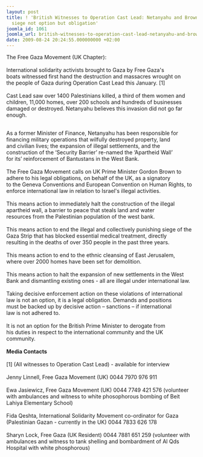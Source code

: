 ```yaml
---
layout: post
title: ! 'British Witnesses to Operation Cast Lead: Netanyahu and Brown - ending Gaza
  siege not option but obligation'
joomla_id: 1061
joomla_url: british-witnesses-to-operation-cast-lead-netanyahu-and-brown-ending-gaza-siege-not-option-but-obligation
date: 2009-08-24 20:24:55.000000000 +02:00
---
```

The Free Gaza Movement (UK Chapter):<br /> <br /> International solidarity activists brought to Gaza by Free Gaza's<br /> boats witnessed first hand the destruction and massacres wrought on<br /> the people of Gaza during Operation Cast Lead this January. [1]<br /> <br /> Cast Lead saw over 1400 Palestinians killed, a third of them women and<br /> children, 11,000 homes, over 200 schools and hundreds of businesses<br /> damaged or destroyed. Netanyahu believes this invasion did not go far<br /> enough.<br /> 

<br /> As a former Minister of Finance, Netanyahu has been responsible for<br /> financing military operations that wilfully destroyed property, land<br /> and civilian lives; the expansion of illegal settlements, and the<br /> construction of the ‘Security Barrier’ re-named the ‘Apartheid Wall’<br /> for its’ reinforcement of Bantustans in the West Bank.<br /> <br /> The Free Gaza Movement calls on UK Prime Minister Gordon Brown to<br /> adhere to his legal obligations, on behalf of the UK, as a signatory<br /> to the Geneva Conventions and European Convention on Human Rights, to<br /> enforce international law in relation to Israel's illegal activities.<br /> <br /> This means action to immediately halt the construction of the illegal<br /> apartheid wall, a barrier to peace that steals land and water<br /> resources from the Palestinian population of the west bank.<br /> <br /> This means action to end the illegal and collectively punishing siege of the<br /> Gaza Strip that has blocked essential medical treatment, directly<br /> resulting in the deaths of over 350 people in the past three years.<br /> <br /> This means action to end to the ethnic cleansing of East Jerusalem,<br /> where over 2000 homes have been set for demolition.<br /> <br /> This means action to halt the expansion of new settlements in the West<br /> Bank and dismantling existing ones - all are illegal under international law.<br /> <br /> Taking decisive enforcement action on these violations of international<br /> law is not an option, it is a legal obligation. Demands and positions<br /> must be backed up by decisive action – sanctions – if international<br /> law is not adhered to.<br /> <br /> It is not an option for the British Prime Minister to derogate from<br /> his duties in respect to the international community and the UK<br /> community.<br /> <br /> <strong>Media Contacts</strong><br /> <br /> [1] (All witnesses to Operation Cast Lead) - available for interview<br /> <br /> Jenny Linnell, Free Gaza Movement (UK) 0044 7970 976 911<br /> <br /> Ewa Jasiewicz, Free Gaza Movement (UK) 0044 7749 421 576 (volunteer<br /> with ambulances and witness to white phosophorous bombing of Beit<br /> Lahiya Elementary School)<br /> <br /> Fida Qeshta, International Solidarity Movement co-ordinator for Gaza<br /> (Palestinian Gazan - currently in the UK) 0044 7833 626 178<br /> <br /> Sharyn Lock, Free Gaza (UK Resident) 0044 7881 651 259 (volunteer with<br /> ambulances and witness to tank shelling and bombardment of Al Qds<br /> Hospital with white phosphorous)
<div style="overflow: hidden; position: absolute; left: -10000px; top: 0px; width: 1px; height: 1px;" id="_mcePaste">For Immediate Release:<br /> <br /> Monday August 25th 2009<br /> <br /> <a href="http://www.freegaza.org/" target="_blank">www.freegaza.org</a><br /> <br /> <br /> <br /> Gordon Brown – ending the occupation and siege of Gaza is not an<br /> option, it’s an obligation<br /> <br /> <br /> <br /> The Free Gaza Movement (UK Chapter):<br /> <br /> <br /> <br /> International solidarity activists brought to Gaza by Free Gaza's<br /> boats witnessed first hand the destruction and massacres wrought on<br /> the people of Gaza during Operation Cast Lead this January. [1]<br /> <br /> <br /> <br /> Cast Lead saw over 1400 Palestinians killed, a third of them women and<br /> children, 11,000 homes, over 200 schools and hundreds of businesses<br /> damaged or destroyed. Netanyahu believes this invasion did not go far<br /> enough.<br /> <br /> <br /> <br /> As a former Minister of Finance, Netanyahu has been responsible for<br /> financing military operations that wilfully destroyed property, land<br /> and civilian lives; the expansion of illegal settlements, and the<br /> construction of the ‘Security Barrier’ re-named the ‘Apartheid Wall’<br /> for its’ reinforcement of Bantustans in the West Bank.<br /> <br /> <br /> <br /> The Free Gaza Movement calls on UK Prime Minister Gordon Brown to<br /> adhere to his legal obligations, on behalf of the UK, as a signatory<br /> to the Geneva Conventions and European Convention on Human Rights, to<br /> enforce international law in relation to Israel's illegal activities.<br /> <br /> This means action to immediately halt the construction of the illegal<br /> apartheid wall, a barrier to peace that steals land and water<br /> resources from the Palestinian population of the west bank.<br /> <br /> This means action to end the illegal and collectively punishing siege of the<br /> Gaza Strip that has blocked essential medical treatment, directly<br /> resulting in the deaths of over 350 people in the past three years.<br /> <br /> This means action to end to the ethnic cleansing of East Jerusalem,<br /> where over 2000 homes have been set for demolition.<br /> <br /> This means action to halt the expansion of new settlements in the West<br /> Bank and dismantling existing ones - all are illegal under international law.<br /> <br /> Taking decisive enforcement action on these violations of international<br /> law is not an option, it is a legal obligation. Demands and positions<br /> must be backed up by decisive action – sanctions – if international<br /> law is not adhered to.<br /> <br /> It is not an option for the British Prime Minister to derogate from<br /> his duties in respect to the international community and the UK<br /> community.<br /> <br /> <br /> <br /> Media Contacts<br /> <br /> [1] (All witnesses to Operation Cast Lead) - available for interview<br /> <br /> Jenny Linnell, Free Gaza Movement (UK) 0044 7970 976 911<br /> <br /> Ewa Jasiewicz, Free Gaza Movement (UK) 0044 7749 421 576 (volunteer<br /> with ambulances and witness to white phosophorous bombing of Beit<br /> Lahiya Elementary School)<br /> <br /> Fida Qeshta, International Solidarity Movement co-ordinator for Gaza<br /> (Palestinian Gazan - currently in the UK) 0044 7833 626 178<br /> <br /> Sharyn Lock, Free Gaza (UK Resident) 0044 7881 651 259 (volunteer with<br /> ambulances and witness to tank shelling and bombardment of Al Qds<br /> Hospital with white phosphorous)</div>
